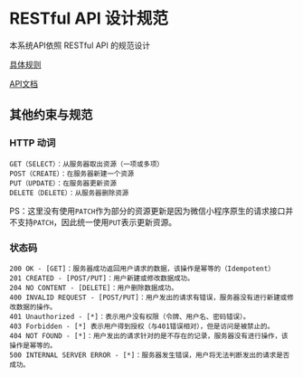 # RESTful API 设计规范

本系统API依照 RESTful API 的规范设计

[具体规则](http://www.ruanyifeng.com/blog/2014/05/restful_api.html)

[API文档](http://xm.zhenly.cn//docs/swagger/?url=https://raw.githubusercontent.com/TimeForCoin/Dashboard/master/design/api.yaml#/)

## 其他约束与规范

### HTTP 动词

```text
GET（SELECT）：从服务器取出资源（一项或多项）
POST（CREATE）：在服务器新建一个资源
PUT（UPDATE）：在服务器更新资源
DELETE（DELETE）：从服务器删除资源
```

PS：这里没有使用`PATCH`作为部分的资源更新是因为微信小程序原生的请求接口并不支持`PATCH`，因此统一使用`PUT`表示更新资源。

### 状态码

```text
200 OK - [GET]：服务器成功返回用户请求的数据，该操作是幂等的（Idempotent）
201 CREATED - [POST/PUT]：用户新建或修改数据成功。
204 NO CONTENT - [DELETE]：用户删除数据成功。
400 INVALID REQUEST - [POST/PUT]：用户发出的请求有错误，服务器没有进行新建或修改数据的操作。
401 Unauthorized - [*]：表示用户没有权限（令牌、用户名、密码错误）。
403 Forbidden - [*] 表示用户得到授权（与401错误相对），但是访问是被禁止的。
404 NOT FOUND - [*]：用户发出的请求针对的是不存在的记录，服务器没有进行操作，该操作是幂等的。
500 INTERNAL SERVER ERROR - [*]：服务器发生错误，用户将无法判断发出的请求是否成功。
```
